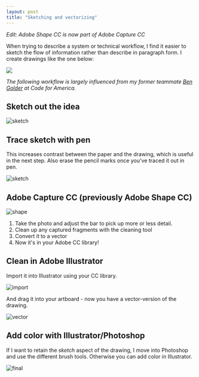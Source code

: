 ```yaml
---
layout: post
title: "Sketching and vectorizing"
---
```


*Edit: Adobe Shape CC is now part of Adobe Capture CC*

When trying to describe a system or technical workflow, I find it easier to sketch the flow of information rather than describe in paragraph form. I create drawings like the one below:

![](https://c1.staticflickr.com/9/8085/28427721504_ce9be71c7a.jpg)

*The following workflow is largely influenced from my former teammate [Ben Golder](http://benjamingolder.com/) at Code for America.*

## Sketch out the idea

![sketch](https://c1.staticflickr.com/9/8456/28972501671_e2a75030d5_z.jpg)

## Trace sketch with pen

This increases contrast between the paper and the drawing, which is useful in the next step. Also erase the pencil marks once you've traced it out in pen.

![sketch](https://c2.staticflickr.com/8/7714/28943295082_6d71c6edce_z.jpg)

## Adobe Capture CC (previously Adobe Shape CC)

![shape](https://c1.staticflickr.com/9/8575/28943366702_07383c8766_b.jpg)

1. Take the photo and adjust the bar to pick up more or less detail.
1. Clean up any captured fragments with the cleaning tool
1. Convert it to a vector
1. Now it's in your Adobe CC library!

## Clean in Adobe Illustrator

Import it into Illustrator using your CC library.

![import](https://c1.staticflickr.com/9/8523/29048601835_6bce254d26_z.jpg)

And drag it into your artboard - now you have a vector-version of the drawing.

![vector](https://c1.staticflickr.com/9/8472/29048603865_86b8eea777_z.jpg)

## Add color with Illustrator/Photoshop

If I want to retain the *sketch* aspect of the drawing, I move into Photoshop and use the different brush tools. Otherwise you can add color in Illustrator.

![final](https://c1.staticflickr.com/9/8085/28427721504_ce9be71c7a.jpg)